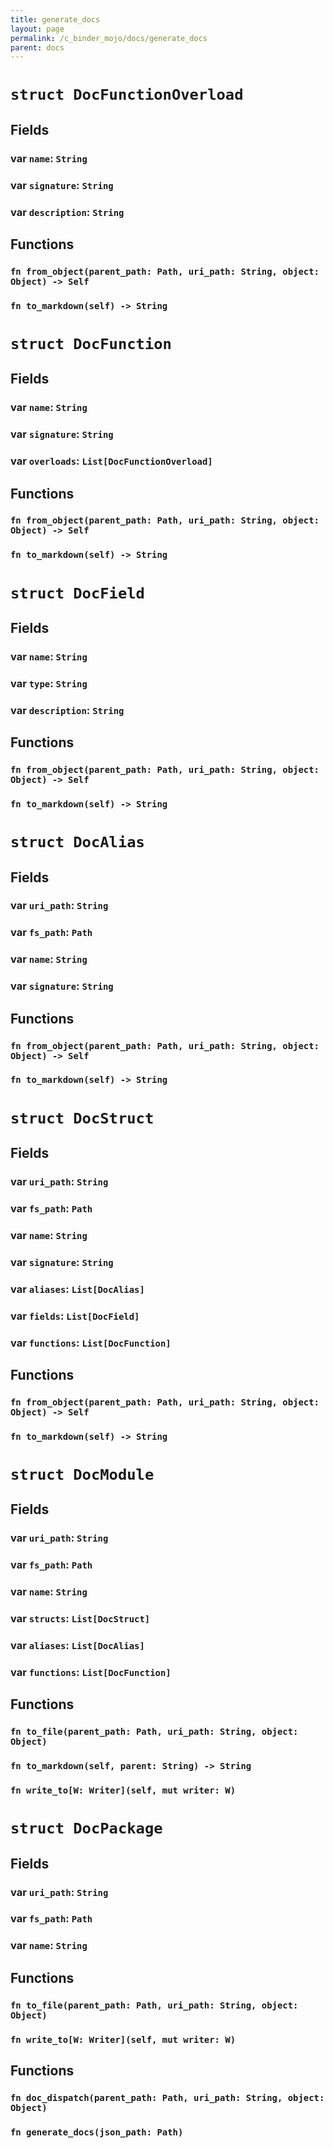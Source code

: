 ```yaml
---
title: generate_docs
layout: page
permalink: /c_binder_mojo/docs/generate_docs
parent: docs
---
```


# `struct DocFunctionOverload`
## Fields
### var `name`: `String`

### var `signature`: `String`

### var `description`: `String`

## Functions
### `fn from_object(parent_path: Path, uri_path: String, object: Object) -> Self`


### `fn to_markdown(self) -> String`



# `struct DocFunction`
## Fields
### var `name`: `String`

### var `signature`: `String`

### var `overloads`: `List[DocFunctionOverload]`

## Functions
### `fn from_object(parent_path: Path, uri_path: String, object: Object) -> Self`


### `fn to_markdown(self) -> String`



# `struct DocField`
## Fields
### var `name`: `String`

### var `type`: `String`

### var `description`: `String`

## Functions
### `fn from_object(parent_path: Path, uri_path: String, object: Object) -> Self`


### `fn to_markdown(self) -> String`



# `struct DocAlias`
## Fields
### var `uri_path`: `String`

### var `fs_path`: `Path`

### var `name`: `String`

### var `signature`: `String`

## Functions
### `fn from_object(parent_path: Path, uri_path: String, object: Object) -> Self`


### `fn to_markdown(self) -> String`



# `struct DocStruct`
## Fields
### var `uri_path`: `String`

### var `fs_path`: `Path`

### var `name`: `String`

### var `signature`: `String`

### var `aliases`: `List[DocAlias]`

### var `fields`: `List[DocField]`

### var `functions`: `List[DocFunction]`

## Functions
### `fn from_object(parent_path: Path, uri_path: String, object: Object) -> Self`


### `fn to_markdown(self) -> String`



# `struct DocModule`
## Fields
### var `uri_path`: `String`

### var `fs_path`: `Path`

### var `name`: `String`

### var `structs`: `List[DocStruct]`

### var `aliases`: `List[DocAlias]`

### var `functions`: `List[DocFunction]`

## Functions
### `fn to_file(parent_path: Path, uri_path: String, object: Object)`


### `fn to_markdown(self, parent: String) -> String`


### `fn write_to[W: Writer](self, mut writer: W)`



# `struct DocPackage`
## Fields
### var `uri_path`: `String`

### var `fs_path`: `Path`

### var `name`: `String`

## Functions
### `fn to_file(parent_path: Path, uri_path: String, object: Object)`


### `fn write_to[W: Writer](self, mut writer: W)`



## Functions
### `fn doc_dispatch(parent_path: Path, uri_path: String, object: Object)`


### `fn generate_docs(json_path: Path)`


